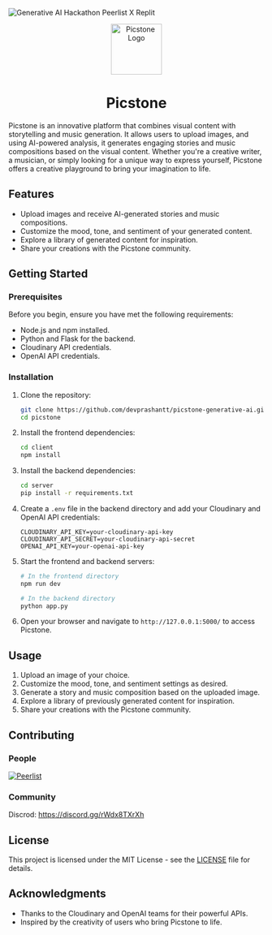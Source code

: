 ![Generative AI Hackathon Peerlist X Replit](https://res.cloudinary.com/dfa9vxyte/image/upload/v1696156522/picstone/ads/unnamed_1_qlgyhj.png)

<div align="center">
  <img src="https://res.cloudinary.com/dfa9vxyte/image/upload/v1696156964/picstone/favicon/android-chrome-512x512_pytdfx.png" width="100" alt="Picstone Logo">
</div>

<div align="center">
  <h1>Picstone</h1>
</div>

Picstone is an innovative platform that combines visual content with storytelling and music generation. It allows users to upload images, and using AI-powered analysis, it generates engaging stories and music compositions based on the visual content. Whether you're a creative writer, a musician, or simply looking for a unique way to express yourself, Picstone offers a creative playground to bring your imagination to life.

## Features

- Upload images and receive AI-generated stories and music compositions.
- Customize the mood, tone, and sentiment of your generated content.
- Explore a library of generated content for inspiration.
- Share your creations with the Picstone community.

## Getting Started

### Prerequisites

Before you begin, ensure you have met the following requirements:

- Node.js and npm installed.
- Python and Flask for the backend.
- Cloudinary API credentials.
- OpenAI API credentials.

### Installation

1. Clone the repository:

   ```bash
   git clone https://github.com/devprashantt/picstone-generative-ai.git
   cd picstone
   ```

2. Install the frontend dependencies:

   ```bash
   cd client
   npm install
   ```

3. Install the backend dependencies:

   ```bash
   cd server
   pip install -r requirements.txt
   ```

4. Create a `.env` file in the backend directory and add your Cloudinary and OpenAI API credentials:

   ```env
   CLOUDINARY_API_KEY=your-cloudinary-api-key
   CLOUDINARY_API_SECRET=your-cloudinary-api-secret
   OPENAI_API_KEY=your-openai-api-key
   ```

5. Start the frontend and backend servers:

   ```bash
   # In the frontend directory
   npm run dev

   # In the backend directory
   python app.py
   ```

6. Open your browser and navigate to `http://127.0.0.1:5000/` to access Picstone.

## Usage

1. Upload an image of your choice.
2. Customize the mood, tone, and sentiment settings as desired.
3. Generate a story and music composition based on the uploaded image.
4. Explore a library of previously generated content for inspiration.
5. Share your creations with the Picstone community.

## Contributing

### People

[![Peerlist](https://github-readme-badge.peerlist.io/api/prashantkumar?style=social)](https://peerlist.io/prashantkumar)

### Community

Discrod: https://discord.gg/rWdx8TXrXh

## License

This project is licensed under the MIT License - see the [LICENSE](LICENSE) file for details.

## Acknowledgments

- Thanks to the Cloudinary and OpenAI teams for their powerful APIs.
- Inspired by the creativity of users who bring Picstone to life.
